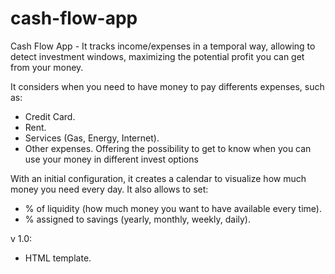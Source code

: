 # cash-flow-app
Cash Flow App - It tracks income/expenses in a temporal way, allowing to detect investment windows, maximizing the potential profit you can get from your money.

It considers when you need to have money to pay differents expenses, such as:
- Credit Card.
- Rent.
- Services (Gas, Energy, Internet).
- Other expenses.
Offering the possibility to get to know when you can use your money in different invest options

With an initial configuration, it creates a calendar to visualize how much money you need every day. 
It also allows to set:
- % of liquidity (how much money you want to have available every time).
- % assigned to savings (yearly, monthly, weekly, daily).

v 1.0:
- HTML template.
